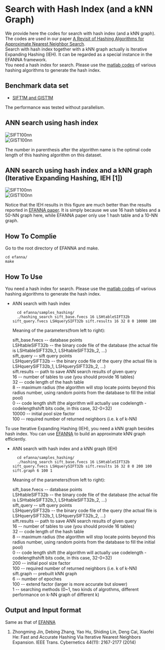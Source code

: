 Search with Hash Index (and a kNN Graph)
============
We provide here the codes for search with hash index (and a kNN graph). The codes are used in our paper [A Revisit of Hashing Algorithms for Approximate Nearest Neighbor Search](http://arxiv.org/abs/1612.07545).    
Search with hash index together with a kNN graph actually is Iterative Expanding Hashing (IEH). It can be regarded as a special instance in the EFANNA framework.   
You need a hash index for search. Please use the [matlab codes](https://github.com/dengcai78/MatlabFunc/tree/master/ANNS/Hashing) of various hashing algorithms to generate the hash index.

Benchmark data set
-------
* [SIFT1M and GIST1M](http://corpus-texmex.irisa.fr/)

The performance was tested without parallelism.   

ANN search using hash index
------

![SIFT100nn](http://www.cad.zju.edu.cn/home/dengcai/Data/Hashing/sift.best.time.100nn.png)     
![GIST100nn](http://www.cad.zju.edu.cn/home/dengcai/Data/Hashing/gist.best.time.100nn.png)    

The number in parenthesis after the algorithm name is the optimal code length of this hashing algorithm on this dataset.

ANN search using hash index and a kNN graph (Iterative Expanding Hashing, IEH [1])
------

![SIFT100nn](http://www.cad.zju.edu.cn/home/dengcai/Data/Hashing/sift.IEH.time.100nn.png)     
![GIST100nn](http://www.cad.zju.edu.cn/home/dengcai/Data/Hashing/gist.IEH.time.100nn.png)    

Notice that the IEH results in this figure are much better than the results reported in [EFANNA paper](https://github.com/fc731097343/efanna). It is simply because we use 16 hash tables and a 50-NN graph here, while EFANNA paper only use 1 hash table and a 10-NN graph.

How To Complie    
-------
Go to the root directory of EFANNA and make.    

	cd efanna/
	make

How To Use    
------
You need a hash index for search. Please use the [matlab codes](https://github.com/dengcai78/MatlabFunc/tree/master/ANNS/Hashing) of various hashing algorithms to generate the hash index.

* ANN search with hash index

		cd efanna/samples_hashing/
		./hashing_search sift_base.fvecs 16 LSHtableSIFT32b sift_query.fvecs LSHquerySIFT32b sift.results 16 32 8 0 10000 100

  Meaning of the parameters(from left to right):   

	sift_base.fvecs -- database points  
	LSHtableSIFT32b -- the binary code file of the database (the actual file is LSHtableSIFT32b_1, LSHtableSIFT32b_2, ...)  
	sift_query -- sift query points  
	LSHquerySIFT32b -- the binary code file of the query (the actual file is LSHquerySIFT32b_1, LSHquerySIFT32b_2, ...)  
	sift.results -- path to save ANN search results of given query   
	16 -- number of tables to use (you should provide 16 tables)   
	32 -- code length of the hash table   
	8  -- maximum radius (the algorithm will stop locate points beyond this radius number, using random points from the database to fill the initial pool)   
	0  -- code length shift (the algorithm will actually use codelength - codelengthshift bits code, in this case, 32-0=32)   
	10000 -- initial pool size factor    
	100 -- required number of returned neighbors (i.e. k of k-NN)   

To use Iterative Expanding Hashing (IEH), you need a kNN graph besides hash index. You can use [EFANNA](https://github.com/fc731097343/efanna) to build an approximate kNN graph efficiently.

* ANN search with hash index and a kNN graph (IEH)

		cd efanna/samples_hashing/
		./hashing_search sift_base.fvecs 16 LSHtableSIFT32b sift_query.fvecs LSHquerySIFT32b sift.results 16 32 8 0 200 100 sift.graph 6 100 1

  Meaning of the parameters(from left to right):   

	sift_base.fvecs -- database points  
	LSHtableSIFT32b -- the binary code file of the database (the actual file is LSHtableSIFT32b_1, LSHtableSIFT32b_2, ...)  
	sift_query -- sift query points  
	LSHquerySIFT32b -- the binary code file of the query (the actual file is LSHquerySIFT32b_1, LSHquerySIFT32b_2, ...)  
	sift.results -- path to save ANN search results of given query   
	16 -- number of tables to use (you should provide 16 tables)   
	32 -- code length of the hash table   
	8  -- maximum radius (the algorithm will stop locate points beyond this radius number, using random points from the database to fill the initial pool)   
	0  -- code length shift (the algorithm will actually use codelength - codelengthshift bits code, in this case, 32-0=32)   
  200 -- initial pool size factor    
	100 -- required number of returned neighbors (i.e. k of k-NN)   
	sift.graph -- prebuilt kNN graph   
	6 -- number of epoches   
	100 -- extend factor (larger is more accurate but slower)   
	1 -- searching methods (0~1, two kinds of algrothms, different performance on k-NN graph of different k)   


Output and Input format
------
Same as that of [EFANNA](https://github.com/fc731097343/efanna)



1. Zhongming Jin, Debing Zhang, Yao Hu, Shiding Lin, Deng Cai, Xiaofei He: Fast and Accurate Hashing Via Iterative Nearest Neighbors Expansion. IEEE Trans. Cybernetics 44(11): 2167-2177 (2014)
